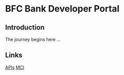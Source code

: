 # BFC Bank Developer Portal

## Introduction
The journey begins here ...

## Links
[APIs](./apis/apis.md)
[MCI](./mci/mci.md)

